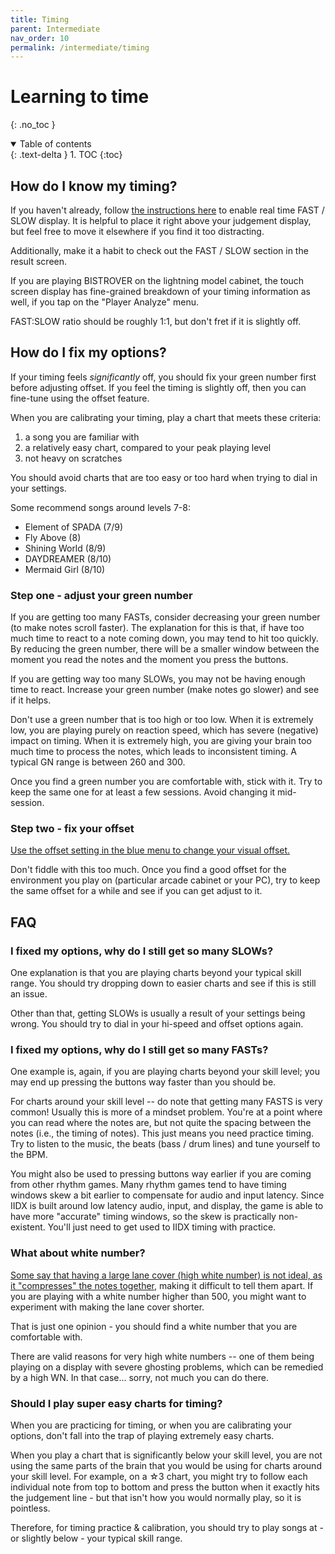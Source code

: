 ```yaml
---
title: Timing
parent: Intermediate
nav_order: 10
permalink: /intermediate/timing
---
```


# Learning to time
{: .no_toc }

<details open markdown="block">
  <summary>
    Table of contents
  </summary>
  {: .text-delta }
1. TOC
{:toc}
</details>

## How do I know my timing?

If you haven't already, follow [the instructions here](/beginner/option2#timing-display-fastslow) to enable real time FAST / SLOW display. It is helpful to place it right above your judgement display, but feel free to move it elsewhere if you find it too distracting.

Additionally, make it a habit to check out the FAST / SLOW section in the result screen.

If you are playing BISTROVER on the lightning model cabinet, the touch screen display has fine-grained breakdown of your timing information as well, if you tap on the "Player Analyze" menu.

FAST:SLOW ratio should be roughly 1:1, but don't fret if it is slightly off.

## How do I fix my options?

If your timing feels *significantly* off, you should fix your green number first before adjusting offset. If you feel the timing is slightly off, then you can fine-tune using the offset feature.

When you are calibrating your timing, play a chart that meets these criteria:

1. a song you are familiar with
1. a relatively easy chart, compared to your peak playing level
1. not heavy on scratches

You should avoid charts that are too easy or too hard when trying to dial in your settings.

Some recommend songs around levels 7-8:

* Element of SPADA (7/9)
* Fly Above (8)
* Shining World (8/9)
* DAYDREAMER (8/10)
* Mermaid Girl (8/10)

### Step one - adjust your green number

If you are getting too many FASTs, consider decreasing your green number (to make notes scroll faster). The explanation for this is that, if have too much time to react to a note coming down, you may tend to hit too quickly. By reducing the green number, there will be a smaller window between the moment you read the notes and the moment you press the buttons.

If you are getting way too many SLOWs, you may not be having enough time to react. Increase your green number (make notes go slower) and see if it helps.

Don't use a green number that is too high or too low. When it is extremely low, you are playing purely on reaction speed, which has severe (negative) impact on timing. When it is extremely high, you are giving your brain too much time to process the notes, which leads to inconsistent timing. A typical GN range is between 260 and 300.

Once you find a green number you are comfortable with, stick with it. Try to keep the same one for at least a few sessions. Avoid changing it mid-session.

### Step two - fix your offset

[Use the offset setting in the blue menu to change your visual offset.](/beginner/option2#offset-adjustment)

Don't fiddle with this too much. Once you find a good offset for the environment you play on (particular arcade cabinet or your PC), try to keep the same offset for a while and see if you can get adjust to it.

## FAQ

### I fixed my options, why do I still get so many SLOWs?

One explanation is that you are playing charts beyond your typical skill range. You should try dropping down to easier charts and see if this is still an issue.

Other than that, getting SLOWs is usually a result of your settings being wrong. You should try to dial in your hi-speed and offset options again.

### I fixed my options, why do I still get so many FASTs?

One example is, again, if you are playing charts beyond your skill level; you may end up pressing the buttons way faster than you should be.

For charts around your skill level -- do note that getting many FASTS is very common! Usually this is more of a mindset problem. You're at a point where you can read where the notes are, but not quite the spacing between the notes (i.e., the timing of notes). This just means you need practice timing. Try to listen to the music, the beats (bass / drum lines) and tune yourself to the BPM.

You might also be used to pressing buttons way earlier if you are coming from other rhythm games. Many rhythm games tend to have timing windows skew a bit earlier to compensate for audio and input latency. Since IIDX is built around low latency audio, input, and display, the game is able to have more "accurate" timing windows, so the skew is practically non-existent. You'll just need to get used to IIDX timing with practice.

### What about white number?

[Some say that having a large lane cover (high white number) is not ideal, as it "compresses" the notes together](https://the-safari.com/3103), making it difficult to tell them apart. If you are playing with a white number higher than 500, you might want to experiment with making the lane cover shorter.

That is just one opinion - you should find a white number that you are comfortable with.

There are valid reasons for very high white numbers -- one of them being playing on a display with severe ghosting problems, which can be remedied by a high WN. In that case... sorry, not much you can do there.

### Should I play super easy charts for timing?

When you are practicing for timing, or when you are calibrating your options, don't fall into the trap of playing extremely easy charts.

When you play a chart that is significantly below your skill level, you are not using the same parts of the brain that you would be using for charts around your skill level. For example, on a ☆3 chart, you might try to follow each individual note from top to bottom and press the button when it exactly hits the judgement line - but that isn't how you would normally play, so it is pointless.

Therefore, for timing practice & calibration, you should try to play songs at - or slightly below - your typical skill range.
